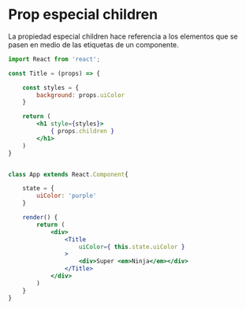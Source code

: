 # Prop especial children

La propiedad especial children hace referencia a los elementos que se pasen en medio 
de las etiquetas de un componente.

```jsx
import React from 'react';

const Title = (props) => {

    const styles = {
        background: props.uiColor
    }

    return (
        <h1 style={styles}>
            { props.children }
        </h1>
    )
}


class App extends React.Component{

    state = {
        uiColor: 'purple'
    }

    render() {
        return (
            <div>
                <Title 
                    uiColor={ this.state.uiColor }
                >
                    <div>Super <em>Ninja</em></div>
                </Title>
            </div>
        )
    }
}
```